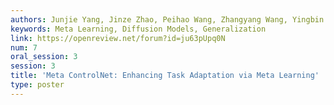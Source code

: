 ```yaml
---
authors: Junjie Yang, Jinze Zhao, Peihao Wang, Zhangyang Wang, Yingbin Liang
keywords: Meta Learning, Diffusion Models, Generalization
link: https://openreview.net/forum?id=ju63pUpq0N
num: 7
oral_session: 3
session: 3
title: 'Meta ControlNet: Enhancing Task Adaptation via Meta Learning'
type: poster
---
```

